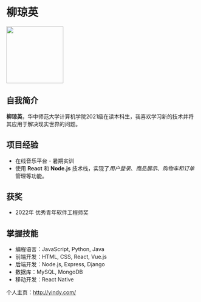 # 柳琼英
<img src="https://image.baidu.com/search/detail?ct=503316480&z=0&ipn=d&word=%E7%8E%8B%E4%BF%8A%E5%87%AF%E5%9B%BE%E7%89%87&hs=0&pn=5&spn=0&di=7264239678495129601&pi=0&rn=1&tn=baiduimagedetail&is=0%2C0&ie=utf-8&oe=utf-8&cl=2&lm=-1&cs=285551359%2C2178697525&os=3166692745%2C2946310725&simid=285551359%2C2178697525&adpicid=0&lpn=0&ln=30&fr=ala&fm=&sme=&cg=&bdtype=0&oriquery=%E7%8E%8B%E4%BF%8A%E5%87%AF%E5%9B%BE%E7%89%87&objurl=https%3A%2F%2Fplc.jj20.com%2Fup%2Fallimg%2Fmx12%2F0Z220124155%2F200Z2124155-0.jpg&fromurl=ippr_z2C%24qAzdH3FAzdH3Fooo_z%26e3B33da_z%26e3Bv54AzdH3F4xAzdH3F1ws7AzdH3FgwgAzdH3Fowg237ghwtAzdH3Fdmnnab_z%26e3Bip4s&gsm=&islist=&querylist=&dyTabStr=MCwzLDEsMiw0LDYsNSw4LDcsOQ%3D%3D" width="150" height="150">

## 自我简介
**柳琼英**，华中师范大学计算机学院2021级在读本科生，我喜欢学习新的技术并将其应用于解决现实世界的问题。

## 项目经验
+ 在线音乐平台 - 暑期实训
+ 使用 __React__ 和 __Node.js__ 技术栈，实现了*用户登录*、*商品展示*、*购物车和订单*管理等功能。

## 获奖
+ 2022年 优秀青年软件工程师奖

## 掌握技能
+ 编程语言：JavaScript, Python, Java
+ 前端开发：HTML, CSS, React, Vue.js
+ 后端开发：Node.js, Express, Django
+ 数据库：MySQL, MongoDB
+ 移动开发：React Native

个人主页：<http://yindy.com/>
